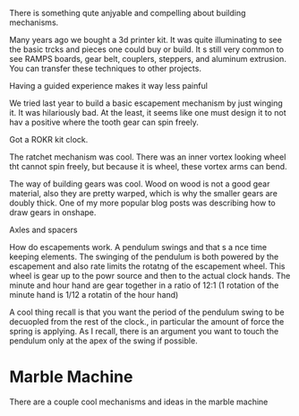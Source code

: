 
There is something qute anjyable and compelling about building mechanisms.

Many years ago we bought a 3d printer kit. It was quite illuminating to see the basic trcks and pieces one could buy or build. It s still very common to see RAMPS boards, gear belt, couplers, steppers, and aluminum extrusion. You can transfer these techniques to other projects.

Having a guided experience makes it way less painful

We tried last year to build a basic escapement mechanism by just winging it. It was hilariously bad. At the least, it seems like one must design it to not hav a positive where the tooth gear can spin freely.

Got a ROKR kit clock.

The ratchet mechanism was cool. There was an inner vortex looking wheel tht cannot spin freely, but because it is wheel, these vortex arms can bend.

The way of building gears was cool. Wood on wood is not a good gear material, also they are pretty warped, which is why the smaller gears are doubly thick.
One of my more popular blog posts was describing how to draw gears in onshape.

Axles and spacers

How do escapements work. A pendulum swings and that s a nce time keeping elements. The swinging of the pendulum is both powered by the escapement and also rate limits the rotatng of the escapement wheel. This wheel is gear up to the powr source and then to the actual clock hands. The minute and hour hand are gear together in a ratio of 12:1 (1 rotation of the minute hand is 1/12 a rotatin of the hour hand)

A cool thing  recall is that you want the period of the pendulum swing to be decuopled from the rest of the clock., in particular the amount of force the spring is applying. As I recall, there is an argument you want to touch the pendulum only at the apex of the swing if possible.

# Marble Machine

There are a couple cool mechanisms and ideas in the marble machine
